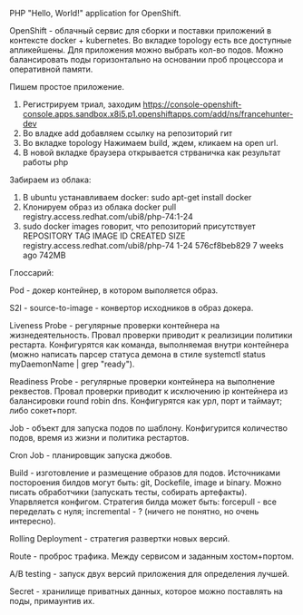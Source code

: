 PHP "Hello, World!" application for OpenShift.

OpenShift - облачный сервис для сборки и поставки приложений в контексте docker + kubernetes.
Во вкладке topology есть все доступные апликейшены. Для приложения можно выбрать кол-во подов. Можно балансировать поды горизонтально на основании проб процессора и оперативной памяти.

Пишем простое приложение.
1) Регистрируем триал, заходим https://console-openshift-console.apps.sandbox.x8i5.p1.openshiftapps.com/add/ns/francehunter-dev
2) Во владке add добавляем ссылку на репозиторий гит
3) Во вкладке topology Нажимаем build, ждем, кликаем на open url.
4) В новой вкладке браузера открывается стрваничка как результат работы php

Забираем из облака:
1) В ubuntu устанавливаем docker: sudo apt-get install docker
2) Клонируем образ из облака docker pull registry.access.redhat.com/ubi8/php-74:1-24
3)  sudo docker images говорит, что репозиторий присутствует
REPOSITORY                               TAG       IMAGE ID       CREATED       SIZE
registry.access.redhat.com/ubi8/php-74   1-24      576cf8beb829   7 weeks ago   742MB

Глоссарий:

Pod - докер контейнер, в котором выполяется образ.

S2I - source-to-image - конвертор исходников в образ докера.

Liveness Probe - регулярные проверки контейнера на жизнедеятельность. Провал проверки приводит к реализиции политики рестарта. Конфигурятся как команда, выполняемая внутри контейнера (можно написать парсер статуса демона в стиле systemctl status myDaemonName | grep "ready").

Readiness Probe - регулярные проверки контейнера на выполнение реквестов. Провал проверки приводит к исключению ip контейнера из балансировки round robin dns. Конфигурятся как урл, порт и таймаут; либо сокет+порт.

Job - объект для запуска подов по шаблону. Конфигурится количество подов, время из жизни и политика рестартов.

Cron Job - планировщик запуска джобов.

Build - изготовление и размещение образов для подов. Источниками постороения билдов могут быть: git, Dockefile, image и binary. Можно писать обработчики (запускать тесты, собирать артефакты). Упарвляется конфигом. Стратегия билда может быть: forcepull - все переделать с нуля; incremental - ? (ничего не понятно, но очень интересно).

Rolling Deployment - стратегия развертки новых версий.

Route - проброс трафика. Между сервисом и заданным хостом+портом.

A/B testing - запуск двух версий приложения для определения лучшей.

Secret - хранилище приватных данных, которое можно поставлять на поды, примаунтив их.
